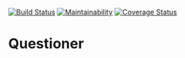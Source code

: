 [![Build Status](https://travis-ci.org/ericnyirimana/questioner.svg?branch=api)](https://travis-ci.org/ericnyirimana/questioner)    [![Maintainability](https://api.codeclimate.com/v1/badges/92a47f596a3f750e2779/maintainability)](https://codeclimate.com/github/ericnyirimana/questioner/maintainability)
[![Coverage Status](https://coveralls.io/repos/github/ericnyirimana/questioner/badge.svg)](https://coveralls.io/github/ericnyirimana/questioner)

# Questioner
